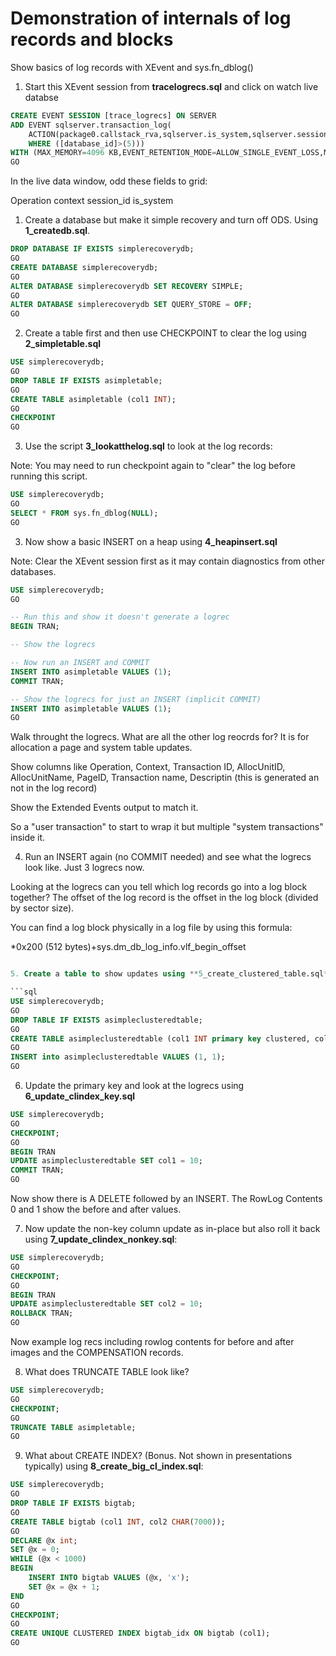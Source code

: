 # Demonstration of internals of log records and blocks

Show basics of log records with XEvent and sys.fn_dblog()

1. Start this XEvent session from **tracelogrecs.sql** and click on watch live databse

```sql
CREATE EVENT SESSION [trace_logrecs] ON SERVER 
ADD EVENT sqlserver.transaction_log(
    ACTION(package0.callstack_rva,sqlserver.is_system,sqlserver.session_id)
    WHERE ([database_id]>(5)))
WITH (MAX_MEMORY=4096 KB,EVENT_RETENTION_MODE=ALLOW_SINGLE_EVENT_LOSS,MAX_DISPATCH_LATENCY=30 SECONDS,MAX_EVENT_SIZE=0 KB,MEMORY_PARTITION_MODE=NONE,TRACK_CAUSALITY=OFF,STARTUP_STATE=OFF)
GO
```

In the live data window, odd these fields to grid:

Operation
context
session_id
is_system


1. Create a database but make it simple recovery and turn off ODS. Using **1_createdb.sql**.

```sql
DROP DATABASE IF EXISTS simplerecoverydb;
GO
CREATE DATABASE simplerecoverydb;
GO
ALTER DATABASE simplerecoverydb SET RECOVERY SIMPLE;
GO
ALTER DATABASE simplerecoverydb SET QUERY_STORE = OFF;
GO
```

2. Create a table first and then use CHECKPOINT to clear the log using **2_simpletable.sql**

```sql
USE simplerecoverydb;
GO
DROP TABLE IF EXISTS asimpletable;
GO
CREATE TABLE asimpletable (col1 INT);
GO
CHECKPOINT
GO
```

3. Use the script **3_lookatthelog.sql** to look at the log records:

Note: You may need to run checkpoint again to "clear" the log before running this script.

```sql
USE simplerecoverydb;
GO
SELECT * FROM sys.fn_dblog(NULL);
GO
```

3. Now show a basic INSERT on a heap using **4_heapinsert.sql**

Note: Clear the XEvent session first as it may contain diagnostics from other databases.

```sql
USE simplerecoverydb;
GO

-- Run this and show it doesn't generate a logrec
BEGIN TRAN;

-- Show the logrecs

-- Now run an INSERT and COMMIT
INSERT INTO asimpletable VALUES (1);
COMMIT TRAN;

-- Show the logrecs for just an INSERT (implicit COMMIT)
INSERT INTO asimpletable VALUES (1);
GO
```

Walk throught the logrecs. What are all the other log reocrds for? It is for allocation a page and system table updates.

Show columns like Operation, Context, Transaction ID, AllocUnitID, AllocUnitName, PageID, Transaction name, Descriptin (this is generated an not in the log record)

Show the Extended Events output to match it.

So a "user transaction" to start to wrap it but multiple "system transactions" inside it.

4. Run an INSERT again (no COMMIT needed) and see what the logrecs look like. Just 3 logrecs now.

Looking at the logrecs can you tell which log records go into a log block together? The offset of the log record is the offset in the log block (divided by sector size).

You can find a log block physically in a log file by using this formula:

<log block offset>*0x200 (512 bytes)+sys.dm_db_log_info.vlf_begin_offset

```sql

5. Create a table to show updates using **5_create_clustered_table.sql**

```sql
USE simplerecoverydb;
GO
DROP TABLE IF EXISTS asimpleclusteredtable;
GO
CREATE TABLE asimpleclusteredtable (col1 INT primary key clustered, col2 INT);
GO
INSERT into asimpleclusteredtable VALUES (1, 1);
GO
```

6. Update the primary key and look at the logrecs using **6_update_clindex_key.sql**

```sql
USE simplerecoverydb;
GO
CHECKPOINT;
GO
BEGIN TRAN
UPDATE asimpleclusteredtable SET col1 = 10;
COMMIT TRAN;
GO
```

Now show there is A DELETE followed by an INSERT. The RowLog Contents 0 and 1 show the before and after values.

7. Now update the non-key column update as in-place but also roll it back using **7_update_clindex_nonkey.sql**:

```sql
USE simplerecoverydb;
GO
CHECKPOINT;
GO
BEGIN TRAN
UPDATE asimpleclusteredtable SET col2 = 10;
ROLLBACK TRAN;
GO
```

Now example log recs including rowlog contents for before and after images and the COMPENSATION records.

8. What does TRUNCATE TABLE look like?

```sql
USE simplerecoverydb;
GO
CHECKPOINT;
GO
TRUNCATE TABLE asimpletable;
GO
```

9. What about CREATE INDEX? (Bonus. Not shown in presentations typically) using **8_create_big_cl_index.sql**:

```sql
USE simplerecoverydb;
GO
DROP TABLE IF EXISTS bigtab;
GO
CREATE TABLE bigtab (col1 INT, col2 CHAR(7000));
GO
DECLARE @x int;
SET @x = 0;
WHILE (@x < 1000)
BEGIN
	INSERT INTO bigtab VALUES (@x, 'x');
	SET @x = @x + 1;
END
GO
CHECKPOINT;
GO
CREATE UNIQUE CLUSTERED INDEX bigtab_idx ON bigtab (col1);
GO
```

